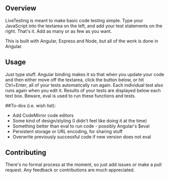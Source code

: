 
## Overview

LiveTesting is meant to make basic code testing simple.  Type your JavaScript into the textarea on the left, and add your test statements on the right.  That's it.  Add as many or as few as you want.

This is built with Angular, Express and Node, but all of the work is done in Angular.

## Usage

Just type stuff.  Angular binding makes it so that when you update your code and then either move off the textarea, click the button below, or hit Ctrl+Enter, all of your tests automatically run again.  Each individual test also runs again when you edit it.  Results of your tests are displayed below each text box.  Beware, eval is used to run these functions and tests.

##To-dos (i.e. wish list):

* Add CodeMirror code editors
* Some kind of design/styling (I didn't feel like doing it at the time)
* Something better than eval to run code - possibly Angular's $eval
* Persistent storage or URL encoding, for sharing stuff
* Overwrite previously successful code if new version does not eval

## Contributing

There's no formal process at the moment, so just add issues or make a pull request.  Any feedback or contributions are much appreciated.  
